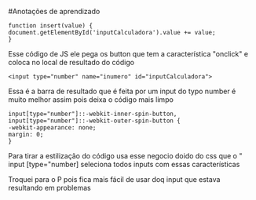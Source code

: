 #Anotações de aprendizado

    function insert(value) {
    document.getElementById('inputCalculadora').value += value;
    }

Esse código de JS ele pega os button que tem a característica "onclick" e coloca no local de resultado do código 

    <input type="number" name="inumero" id="inputCalculadora">

Essa é a barra de resultado que é feita por um input do typo number é muito melhor assim pois deixa o código mais limpo 

    input[type="number"]::-webkit-inner-spin-button,
    input[type="number"]::-webkit-outer-spin-button {
    -webkit-appearance: none;
    margin: 0;
    }

Para tirar a estilização do código usa esse negocio doido do css que o " input [type="number] seleciona todos inputs com essas características 

Troquei para o P pois fica mais fácil de usar doq input que estava resultando em problemas 